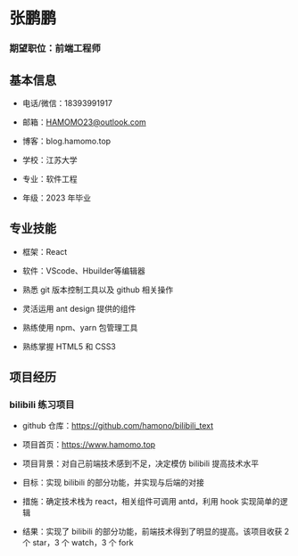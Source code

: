 # 张鹏鹏

### 期望职位：前端工程师


## 基本信息

- 电话/微信：18393991917

- 邮箱：HAMOMO23@outlook.com

- 博客：blog.hamomo.top

- 学校：江苏大学

- 专业：软件工程

- 年级：2023 年毕业

## 专业技能

- 框架：React

- 软件：VScode、Hbuilder等编辑器

- 熟悉 git 版本控制工具以及 github 相关操作

- 灵活运用 ant design 提供的组件

- 熟练使用 npm、yarn 包管理工具

- 熟练掌握 HTML5 和 CSS3

## 项目经历

### bilibili 练习项目

- github 仓库：https://github.com/hamono/bilibili_text

- 项目首页：https://www.hamomo.top

- 项目背景：对自己前端技术感到不足，决定模仿 bilibili 提高技术水平

- 目标：实现 bilibili 的部分功能，并实现与后端的对接

- 措施：确定技术栈为 react，相关组件可调用 antd，利用 hook 实现简单的逻辑

- 结果：实现了 bilibili 的部分功能，前端技术得到了明显的提高。该项目收获 2 个 star，3 个 watch，3 个 fork
